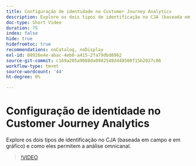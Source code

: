 ```yaml
---
title: Configuração de identidade no Customer Journey Analytics
description: Explore os dois tipos de identificação no CJA (baseada em campo e em gráfico) e como eles permitem a análise omnicanal.
doc-type: Short Video
duration: 75
index: false
hide: true
hidefromtoc: true
recommendations: noCatalog, noDisplay
exl-id: 08926e4e-abac-4eb0-a415-2fa79dbd8962
source-git-commit: c169a205a9088da0982548d448500f15b2027c06
workflow-type: tm+mt
source-wordcount: '44'
ht-degree: 0%

---
```


# Configuração de identidade no Customer Journey Analytics

Explore os dois tipos de identificação no CJA (baseada em campo e em gráfico) e como eles permitem a análise omnicanal.

<!-- 62_S113_3442460_74_identity-stitching-in-customer-journey-analytics -->
>[!VIDEO](https://video.tv.adobe.com/v/3458335/?learn=on&enablevpops=true)
